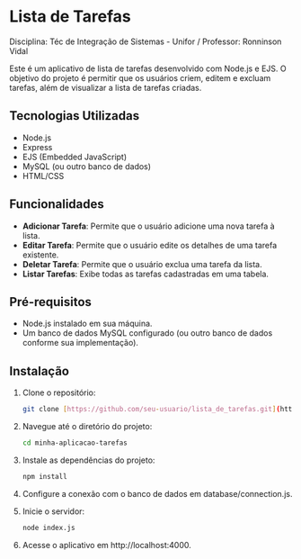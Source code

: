 # Lista de Tarefas
Disciplina: Téc de Integração de Sistemas - Unifor /
Professor: Ronninson Vidal

Este é um aplicativo de lista de tarefas desenvolvido com Node.js e EJS. O objetivo do projeto é permitir que os usuários criem, editem e excluam tarefas, além de visualizar a lista de tarefas criadas.

## Tecnologias Utilizadas

- Node.js
- Express
- EJS (Embedded JavaScript)
- MySQL (ou outro banco de dados)
- HTML/CSS

## Funcionalidades

- **Adicionar Tarefa**: Permite que o usuário adicione uma nova tarefa à lista.
- **Editar Tarefa**: Permite que o usuário edite os detalhes de uma tarefa existente.
- **Deletar Tarefa**: Permite que o usuário exclua uma tarefa da lista.
- **Listar Tarefas**: Exibe todas as tarefas cadastradas em uma tabela.

## Pré-requisitos

- Node.js instalado em sua máquina.
- Um banco de dados MySQL configurado (ou outro banco de dados conforme sua implementação).

## Instalação

1. Clone o repositório:

   ```bash
   git clone [https://github.com/seu-usuario/lista_de_tarefas.git](https://github.com/jardianagalvao/Lista_de_Tarefas.git)
   
2. Navegue até o diretório do projeto:

   ```bash
   cd minha-aplicacao-tarefas

3. Instale as dependências do projeto:

   ```bash
   npm install

4. Configure a conexão com o banco de dados em database/connection.js.

5. Inicie o servidor:
   ```bash
   node index.js

7. Acesse o aplicativo em http://localhost:4000.


   
